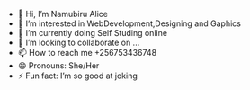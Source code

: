 - 👋 Hi, I’m Namubiru Alice
- 👀 I’m interested in WebDevelopment,Designing and Gaphics
- 🌱 I’m currently doing Self Studing online
- 💞️ I’m looking to collaborate on ...
- 📫 How to reach me +256753436748
- 😄 Pronouns: She/Her
- ⚡ Fun fact: I’m so good at joking 

<!---
Naliceeeeeee/Naliceeeeeee is a ✨ special ✨ repository because its `README.md` (this file) appears on your GitHub profile.
You can click the Preview link to take a look at your changes.
--->
